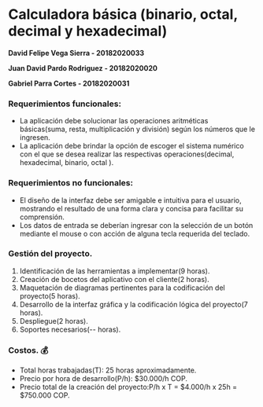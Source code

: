 # Calculadora básica (binario, octal, decimal y hexadecimal)

**David Felipe Vega Sierra - 20182020033**

**Juan David Pardo Rodriguez - 20182020020**

**Gabriel Parra Cortes - 20182020031**

### Requerimientos funcionales: 

- La aplicación debe solucionar las operaciones aritméticas básicas(suma, resta, multiplicación y división) según los números que le ingresen.
- La aplicación debe brindar la opción de escoger el sistema numérico con el que se desea realizar las respectivas operaciones(decimal, hexadecimal, binario, octal ).

### Requerimientos no funcionales:

- El diseño de la interfaz debe ser amigable e intuitiva para el usuario, mostrando el resultado de una forma clara y concisa para facilitar su comprensión.
- Los datos de entrada se deberían ingresar con la selección de un botón mediante el mouse o con acción de alguna tecla requerida del teclado.

### Gestión del proyecto.

1. Identificación de las herramientas a implementar(9 horas).
2. Creación de bocetos del aplicativo con el cliente(2 horas).
3. Maquetación de diagramas pertinentes para la codificación del proyecto(5 horas).
4. Desarrollo de la interfaz gráfica y la codificación lógica del proyecto(7 horas). 
5. Despliegue(2 horas).
6. Soportes necesarios(-- horas).

### Costos. :moneybag:

- Total horas trabajadas(T): 25 horas aproximadamente.
- Precio por hora de desarrollo(P/h): $30.000/h COP.
- Precio total de la creación del proyecto:P/h x T =  $4.000/h x 25h = $750.000 COP.
